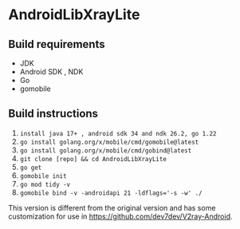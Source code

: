 # AndroidLibXrayLite

## Build requirements
* JDK
* Android SDK , NDK
* Go
* gomobile

## Build instructions
1. `install java 17+ , android sdk 34 and ndk 26.2, go 1.22`
2. `go install golang.org/x/mobile/cmd/gomobile@latest`
3. `go install golang.org/x/mobile/cmd/gobind@latest`
4. `git clone [repo] && cd AndroidLibXrayLite`
5. `go get`
6. `gomobile init`
7. `go mod tidy -v`
8. `gomobile bind -v -androidapi 21 -ldflags='-s -w' ./`

This version is different from the original version and has some customization for use in https://github.com/dev7dev/V2ray-Android.